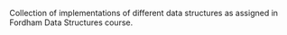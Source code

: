 Collection of implementations of different data structures as assigned in Fordham Data Structures course.